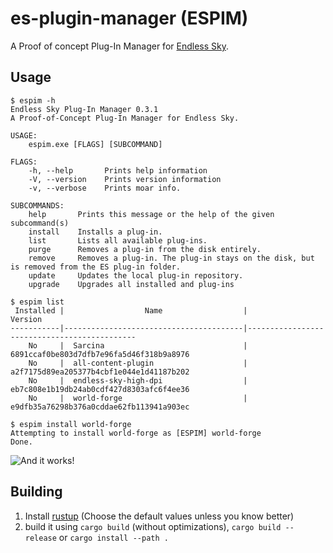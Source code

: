 # es-plugin-manager (ESPIM)
A Proof of concept Plug-In Manager for [Endless Sky](https://endless-sky.github.io).

## Usage
```ShellSession
$ espim -h
Endless Sky Plug-In Manager 0.3.1
A Proof-of-Concept Plug-In Manager for Endless Sky.

USAGE:
    espim.exe [FLAGS] [SUBCOMMAND]

FLAGS:
    -h, --help       Prints help information
    -V, --version    Prints version information
    -v, --verbose    Prints moar info.

SUBCOMMANDS:
    help       Prints this message or the help of the given subcommand(s)
    install    Installs a plug-in.
    list       Lists all available plug-ins.
    purge      Removes a plug-in from the disk entirely.
    remove     Removes a plug-in. The plug-in stays on the disk, but is removed from the ES plug-in folder.
    update     Updates the local plug-in repository.
    upgrade    Upgrades all installed and plug-ins

$ espim list
 Installed |                  Name                  |                   Version
-----------|----------------------------------------|---------------------------------------------
    No     |  Sarcina                               |  6891ccaf0be803d7dfb7e96fa5d46f318b9a8976
    No     |  all-content-plugin                    |  a2f7175d89ea205377b4cbf1e044e1d41187b202
    No     |  endless-sky-high-dpi                  |  eb7c808e1b19db24ab0cdf427d8303afc6f4ee36
    No     |  world-forge                           |  e9dfb35a76298b376a0cddae62fb113941a903ec

$ espim install world-forge
Attempting to install world-forge as [ESPIM] world-forge
Done.
```
![And it works!](https://i.imgur.com/pn3wdWV.png)

## Building

1. Install [rustup](https://rustup.rs/) (Choose the default values unless you know better)
2. build it using `cargo build` (without optimizations), `cargo build --release` or `cargo install --path .`
